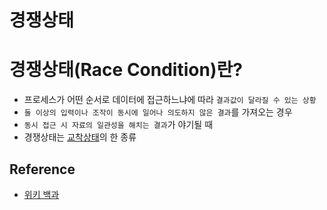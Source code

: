 # 경쟁상태

# **경쟁상태(Race Condition)란?**
* 프로세스가 어떤 순서로 데이터에 접근하느냐에 따라 `결과값이 달라질 수 있는 상황`
* `둘 이상의 입력이나 조작이 동시에 일어나 의도하지 않은 결과`를 가져오는 경우
* `동시 접근 시 자료의 일관성을 해치는 결과`가 야기될 때
* 경쟁상태는 [교착상태](./%EA%B5%90%EC%B0%A9%EC%83%81%ED%83%9C.md)의 한 종류

## Reference
* [위키 백과](https://ko.wikipedia.org/wiki/%EA%B2%BD%EC%9F%81_%EC%83%81%ED%83%9C)